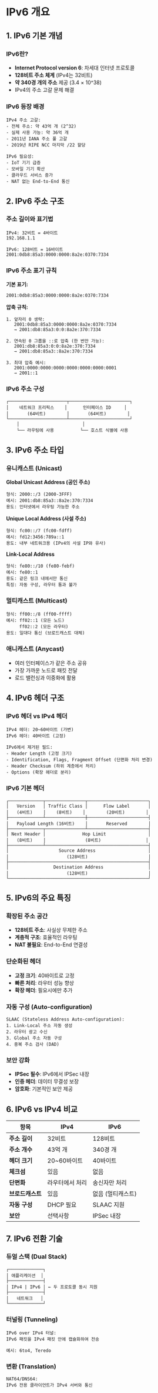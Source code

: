 # IPv6 개요

## 1. IPv6 기본 개념

### IPv6란?

- **Internet Protocol version 6**: 차세대 인터넷 프로토콜
- **128비트 주소 체계** (IPv4는 32비트)
- **약 340경 개의 주소** 제공 (3.4 × 10^38)
- IPv4의 주소 고갈 문제 해결

### IPv6 등장 배경

```
IPv4 주소 고갈:
- 전체 주소: 약 43억 개 (2^32)
- 실제 사용 가능: 약 36억 개
- 2011년 IANA 주소 풀 고갈
- 2019년 RIPE NCC 마지막 /22 할당

IPv6 필요성:
- IoT 기기 급증
- 모바일 기기 확산
- 클라우드 서비스 증가
- NAT 없는 End-to-End 통신
```

## 2. IPv6 주소 구조

### 주소 길이와 표기법

```
IPv4: 32비트 = 4바이트
192.168.1.1

IPv6: 128비트 = 16바이트
2001:0db8:85a3:0000:0000:8a2e:0370:7334
```

### IPv6 주소 표기 규칙

**기본 표기:**

```
2001:0db8:85a3:0000:0000:8a2e:0370:7334
```

**압축 규칙:**

```
1. 앞자리 0 생략:
   2001:0db8:85a3:0000:0000:8a2e:0370:7334
   → 2001:db8:85a3:0:0:8a2e:370:7334

2. 연속된 0 그룹을 ::로 압축 (한 번만 가능):
   2001:db8:85a3:0:0:8a2e:370:7334
   → 2001:db8:85a3::8a2e:370:7334

3. 최대 압축 예시:
   2001:0000:0000:0000:0000:0000:0000:0001
   → 2001::1
```

### IPv6 주소 구성

```
┌──────────────────────┬───────────────────────┐
│    네트워크 프리픽스    │      인터페이스 ID     │
│       (64비트)        │       (64비트)        │
└──────────────────────┴───────────────────────┘
    │                        │
    └── 라우팅에 사용          └── 호스트 식별에 사용
```

## 3. IPv6 주소 타입

### 유니캐스트 (Unicast)

**Global Unicast Address (공인 주소)**

```
형식: 2000::/3 (2000-3FFF)
예시: 2001:db8:85a3::8a2e:370:7334
용도: 인터넷에서 라우팅 가능한 주소
```

**Unique Local Address (사설 주소)**

```
형식: fc00::/7 (fc00-fdff)
예시: fd12:3456:789a::1
용도: 내부 네트워크용 (IPv4의 사설 IP와 유사)
```

**Link-Local Address**

```
형식: fe80::/10 (fe80-febf)
예시: fe80::1
용도: 같은 링크 내에서만 통신
특징: 자동 구성, 라우터 통과 불가
```

### 멀티캐스트 (Multicast)

```
형식: ff00::/8 (ff00-ffff)
예시: ff02::1 (모든 노드)
     ff02::2 (모든 라우터)
용도: 일대다 통신 (브로드캐스트 대체)
```

### 애니캐스트 (Anycast)

- 여러 인터페이스가 같은 주소 공유
- 가장 가까운 노드로 패킷 전달
- 로드 밸런싱과 이중화에 활용

## 4. IPv6 헤더 구조

### IPv6 헤더 vs IPv4 헤더

```
IPv4 헤더: 20~60바이트 (가변)
IPv6 헤더: 40바이트 (고정)

IPv6에서 제거된 필드:
- Header Length (고정 크기)
- Identification, Flags, Fragment Offset (단편화 처리 변경)
- Header Checksum (하위 계층에서 처리)
- Options (확장 헤더로 분리)
```

### IPv6 기본 헤더

```
┌─────────────┬───────────────┬───────────────────────┐
│   Version   │ Traffic Class │      Flow Label       │
│   (4비트)    │    (8비트)    │        (20비트)        │
├─────────────┴───────────────┼───────────────────────┤
│   Payload Length (16비트)    │       Reserved        │
├─────────────┬───────────────┴───────────────────────┤
│ Next Header │              Hop Limit                │
│   (8비트)    │               (8비트)                 │
├─────────────┴───────────────────────────────────────┤
│                   Source Address                    │
│                      (128비트)                       │
├─────────────────────────────────────────────────────┤
│                 Destination Address                 │
│                      (128비트)                       │
└─────────────────────────────────────────────────────┘
```

## 5. IPv6의 주요 특징

### 확장된 주소 공간

- **128비트 주소**: 사실상 무제한 주소
- **계층적 구조**: 효율적인 라우팅
- **NAT 불필요**: End-to-End 연결성

### 단순화된 헤더

- **고정 크기**: 40바이트로 고정
- **빠른 처리**: 라우터 성능 향상
- **확장 헤더**: 필요시에만 추가

### 자동 구성 (Auto-configuration)

```
SLAAC (Stateless Address Auto-configuration):
1. Link-Local 주소 자동 생성
2. 라우터 광고 수신
3. Global 주소 자동 구성
4. 중복 주소 검사 (DAD)
```

### 보안 강화

- **IPSec 필수**: IPv6에서 IPSec 내장
- **인증 헤더**: 데이터 무결성 보장
- **암호화**: 기본적인 보안 제공

## 6. IPv6 vs IPv4 비교

| 항목             | IPv4            | IPv6              |
| ---------------- | --------------- | ----------------- |
| **주소 길이**    | 32비트          | 128비트           |
| **주소 개수**    | 43억 개         | 340경 개          |
| **헤더 크기**    | 20~60바이트     | 40바이트          |
| **체크섬**       | 있음            | 없음              |
| **단편화**       | 라우터에서 처리 | 송신자만 처리     |
| **브로드캐스트** | 있음            | 없음 (멀티캐스트) |
| **자동 구성**    | DHCP 필요       | SLAAC 지원        |
| **보안**         | 선택사항        | IPSec 내장        |

## 7. IPv6 전환 기술

### 듀얼 스택 (Dual Stack)

```
┌─────────────┐
│ 애플리케이션  │
├─────────────┤
│ IPv4 | IPv6 │ ← 두 프로토콜 동시 지원
├─────────────┤
│   네트워크   │
└─────────────┘
```

### 터널링 (Tunneling)

```
IPv6 over IPv4 터널:
IPv6 패킷을 IPv4 패킷 안에 캡슐화하여 전송

예시: 6to4, Teredo
```

### 변환 (Translation)

```
NAT64/DNS64:
IPv6 전용 클라이언트가 IPv4 서버와 통신
```
